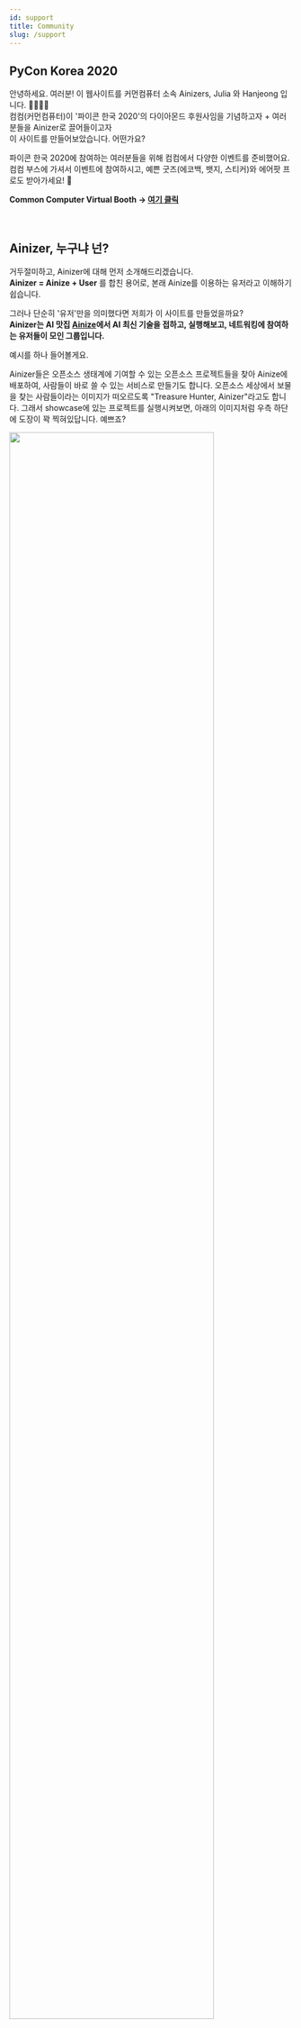 ```yaml
---
id: support
title: Community
slug: /support
---
```


## PyCon Korea 2020

안녕하세요. 여러분!
이 웹사이트를 커먼컴퓨터 소속 Ainizers, Julia 와 Hanjeong 입니다. 🙋‍♀️🙋‍♂️ <br/>
컴컴(커먼컴퓨터)이 '파이콘 한국 2020'의 다이아몬드 후원사임을 기념하고자 + 여러분들을 Ainizer로 끌어들이고자 <br/>이 사이트를 만들어보았습니다. 어떤가요?


파이콘 한국 2020에 참여하는 여러분들을 위해 컴컴에서 다양한 이벤트를 준비했어요.<br/>
컴컴 부스에 가셔서 이벤트에 참여하시고, 예쁜 굿즈(에코백, 뱃지, 스티커)와 에어팟 프로도 받아가세요! 🎁

**Common Computer Virtual Booth -> [여기 클릭](https://www.pycon.kr/2020/sponsor/virtual_booth/common_computer)**

<br/>

## Ainizer, 누구냐 넌?

거두절미하고, Ainizer에 대해 먼저 소개해드리겠습니다. <br/> **Ainizer = Ainize + User** 를 합친 용어로, 본래 Ainize를 이용하는 유저라고 이해하기 쉽습니다. 

그러나 단순히 '유저'만을 의미했다면 저희가 이 사이트를 만들었을까요? <br/>**Ainizer는 AI 맛집 [Ainize](https://ainize.ai/)에서 AI 최신 기술을 접하고, 실행해보고, 네트워킹에 참여하는 유저들이 모인 그룹입니다.** <br/>

예시를 하나 들어볼게요.

Ainizer들은 오픈소스 생태계에 기여할 수 있는 오픈소스 프로젝트들을 찾아 Ainize에 배포하여, 사람들이 바로 쓸 수 있는 서비스로 만들기도 합니다. 오픈소스 세상에서 보물을 찾는 사람들이라는 이미지가 떠오르도록 "Treasure Hunter, Ainizer"라고도 합니다. 그래서 showcase에 있는 프로젝트를 실행시켜보면, 아래의 이미지처럼 우측 하단에 도장이 꽉 찍혀있답니다. 예쁘죠?
<div class="hi">
  <img src="/img/Ainizer_3.png" width="85%" />
</div><br/>


확인해보니, 벌써 많은 프로젝트들이 모였더라고요. 그래서 이 사이트를 만들었습니다.<br/>Ainizers' 프로젝트 모음집! Showcase! (왜 영어로 하니 더 있어보이는 느낌이 드는거죠?)<br/>앞서 언급했듯이, Ainizer는 누구나 될 수 있습니다. 야, 너도 할 수 있어. Ainizer! 


<div class="hi">
  <img src="/img/Ainizer_1.png" width="85%" />
</div>

<br/>

## Ainizer, 나도 하고싶다!

여러분과 함께 성장하는 커뮤니티를 만들고자 합니다. Ainizer가 되고 싶다면, Ainize에 대해 궁금한 점이 있다면? 다양한 질의응답이 오가는 슬랙 커뮤니티에 들어오세요. 언제든지 질문하고, 다른 Ainizer들과 소통해보세요. 그리고 Ainize에 바라는 점, 건의사항 등 모든 이야기를 자유롭게 나눠주시면 좋겠어요. 이 웹사이트에 대한 조언 & 의견을 아낌없이 주셔도 좋습니다.


- **AI Network Developer community [가입하기](https://join.slack.com/t/ainetwork-dev/shared_invite/zt-c89mb8z9-IqaCsNmsNLXKNylKXrJTTg)**

- 특별 미션: 슬랙에서 저(**Julia Jo**)를 찾아 인사 dm 보내기 💜


<br/>

## Ainizer 최신 소식을 들려줄 채널

Ainize 가입은 다들 하셨죠? 안했다면 **Ainize [가입](https://ainize.ai/)**부터 하기!

- **Facebook 계정 [팔로우&좋아요](https://www.facebook.com/ainetworkofficial)**

- **Youtube 채널 [좋아요&구독](https://www.youtube.com/channel/UCnyBeZ5iEdlKrAcfNbZ-wog)** 
